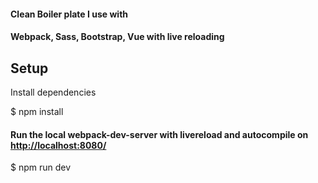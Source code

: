#### Clean Boiler plate I use with
#### Webpack, Sass, Bootstrap, Vue with live reloading

## Setup

Install dependencies

$ npm install

#### Run the local webpack-dev-server with livereload and autocompile on [http://localhost:8080/](http://localhost:8080/)

$ npm run dev